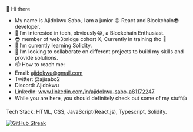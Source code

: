 👋 Hi there
- My name is Ajidokwu Sabo, I am a junior 😉 React and Blockchain😎 developer.
- 👀 I’m interested in tech, obviously😂, a Blockchain Enthusiast.
- 😎 member of web3bridge cohort X, Currently in training tho 🤗
- 🌱 I’m currently learning Solidity.
- 💞️ I’m looking to collaborate on different projects to build my skills and provide solutions.
- 📫 How to reach me:
- Email: ajidokwu@gmail.com
- Twitter: @ajisabo2
- Discord: Ajidokwu
- LinkedIn: www.linkedin.com/in/ajidokwu-sabo-a81172247
- While you are here, you should definitely check out some of my stuff👍

Tech Stack: HTML, CSS, JavaScript(React.js), Typescript, Solidity.
<!---
Aji70/aji70 is a ✨ special ✨ repository because its `README.md` (this file) appears on your GitHub profile.
You can click the Preview link to take a look at your changes.
--->
[![GitHub Streak](https://streak-stats.demolab.com?user=aji70&theme=github-dark-blue)](https://git.io/streak-stats)
